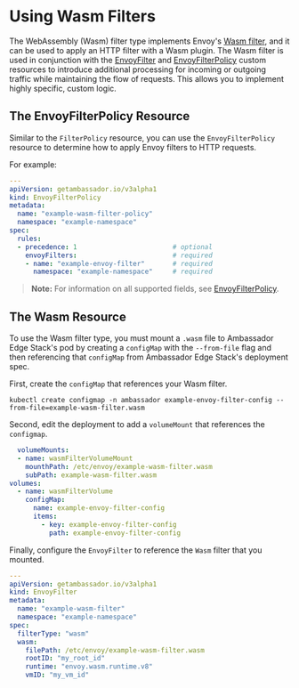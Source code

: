 # Using Wasm Filters

The WebAssembly (Wasm) filter type implements Envoy's [Wasm filter](https://www.envoyproxy.io/docs/envoy/latest/configuration/http/http_filters/wasm_filter), and it can be used to apply an HTTP filter with a Wasm plugin. The Wasm filter is used in conjunction with the [EnvoyFilter](../../crd-api-references/getambassador.io-v3alpha1/the-envoy-filter-type.md) and [EnvoyFilterPolicy](../../crd-api-references/getambassador.io-v3alpha1/envoyfilterpolicy.md) custom resources to introduce additional processing for incoming or outgoing traffic while maintaining the flow of requests. This allows you to implement highly specific, custom logic.

## The EnvoyFilterPolicy Resource

Similar to the `FilterPolicy` resource, you can use the `EnvoyFilterPolicy` resource to determine how to apply Envoy filters to HTTP requests.

For example:

```yaml
---
apiVersion: getambassador.io/v3alpha1
kind: EnvoyFilterPolicy
metadata:
  name: "example-wasm-filter-policy"
  namespace: "example-namespace"
spec:
  rules:
  - precedence: 1                        # optional
    envoyFilters:                        # required
    - name: "example-envoy-filter"       # required
      namespace: "example-namespace"     # required
```

> **Note:** For information on all supported fields, see [EnvoyFilterPolicy](../../crd-api-references/getambassador.io-v3alpha1/envoyfilterpolicy.md).

## The Wasm Resource

To use the Wasm filter type, you must mount a `.wasm` file to Ambassador Edge Stack's pod by creating a `configMap` with the `--from-file` flag and then referencing that `configMap` from Ambassador Edge Stack's deployment spec.

First, create the `configMap` that references your Wasm filter.

```shell
kubectl create configmap -n ambassador example-envoy-filter-config --from-file=example-wasm-filter.wasm
```

Second, edit the deployment to add a `volumeMount` that references the `configmap`.

```yaml
  volumeMounts:
  - name: wasmFilterVolumeMount
    mounthPath: /etc/envoy/example-wasm-filter.wasm
    subPath: example-wasm-filter.wasm
volumes:
  - name: wasmFilterVolume
    configMap:
      name: example-envoy-filter-config
      items:
        - key: example-envoy-filter-config
          path: example-envoy-filter-config
```

Finally, configure the `EnvoyFilter` to reference the `Wasm` filter that you mounted.

```yaml
---
apiVersion: getambassador.io/v3alpha1
kind: EnvoyFilter
metadata:
  name: "example-wasm-filter"
  namespace: "example-namespace"
spec:
  filterType: "wasm"
  wasm:
    filePath: /etc/envoy/example-wasm-filter.wasm
    rootID: "my_root_id"
    runtime: "envoy.wasm.runtime.v8"
    vmID: "my_vm_id"
```
